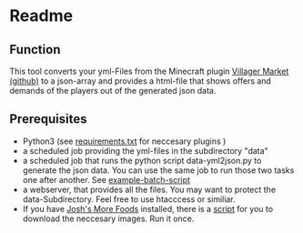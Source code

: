# Readme

## Function

This tool converts your yml-Files from the Minecraft plugin [Villager Market](https://www.spigotmc.org/resources/villager-market-the-ultimate-shop-plugin.82965/) [(github)](https://github.com/Bestem0r/VillagerMarket) to a json-array and provides a html-file that shows offers and demands of the players out of the generated json data.

## Prerequisites

- Python3 (see [requirements.txt](requirements.txt) for neccesary plugins )
- a scheduled job providing the yml-files in the subdirectory "data"
- a scheduled job that runs the python script data-yml2json.py to generate the json data. You can use the same job to run those two tasks one after another. See [example-batch-script](mc-dealer-copy-execute.bat)
- a webserver, that provides all the files. You may want to protect the data-Subdirectory. Feel free to use htacccess or similiar.
- If you have [Josh's More Foods](https://modrinth.com/datapack/joshs-more-foods/) installed, there is a [script](assets/items/joshs-more-foods/rp-downloader.py) for you to download the neccesary images. Run it once.